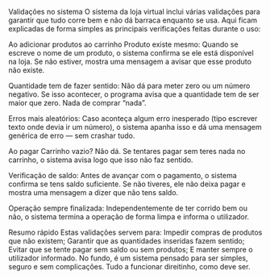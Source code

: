 Validações no sistema
O sistema da loja virtual inclui várias validações para garantir que tudo corre bem e não dá barraca enquanto se usa. Aqui ficam explicadas de forma simples as principais verificações feitas durante o uso:

Ao adicionar produtos ao carrinho
Produto existe mesmo:
Quando se escreve o nome de um produto, o sistema confirma se ele está disponível na loja. Se não estiver, mostra uma mensagem a avisar que esse produto não existe.

Quantidade tem de fazer sentido:
Não dá para meter zero ou um número negativo. Se isso acontecer, o programa avisa que a quantidade tem de ser maior que zero. Nada de comprar “nada”.

Erros mais aleatórios:
Caso aconteça algum erro inesperado (tipo escrever texto onde devia ir um número), o sistema apanha isso e dá uma mensagem genérica de erro — sem crashar tudo.

Ao pagar
Carrinho vazio? Não dá.
Se tentares pagar sem teres nada no carrinho, o sistema avisa logo que isso não faz sentido.

Verificação de saldo:
Antes de avançar com o pagamento, o sistema confirma se tens saldo suficiente. Se não tiveres, ele não deixa pagar e mostra uma mensagem a dizer que não tens saldo.

Operação sempre finalizada:
Independentemente de ter corrido bem ou não, o sistema termina a operação de forma limpa e informa o utilizador.

Resumo rápido
Estas validações servem para:
Impedir compras de produtos que não existem;
Garantir que as quantidades inseridas fazem sentido;
Evitar que se tente pagar sem saldo ou sem produtos;
E manter sempre o utilizador informado.
No fundo, é um sistema pensado para ser simples, seguro e sem complicações. Tudo a funcionar direitinho, como deve ser.

